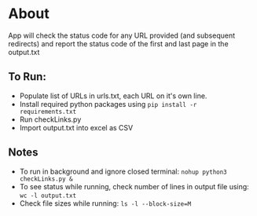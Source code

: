 # About
App will check the status code for any URL provided (and subsequent redirects) and report the status code of the first and last page in the output.txt

## To Run:
* Populate list of URLs in urls.txt, each URL on it's own line.
* Install required python packages using `pip install -r requirements.txt`
* Run checkLinks.py
* Import output.txt into excel as CSV

## Notes
* To run in background and ignore closed terminal: `nohup python3 checkLinks.py &`
* To see status while running, check number of lines in output file using: `wc -l output.txt`
* Check file sizes while running: `ls -l --block-size=M`